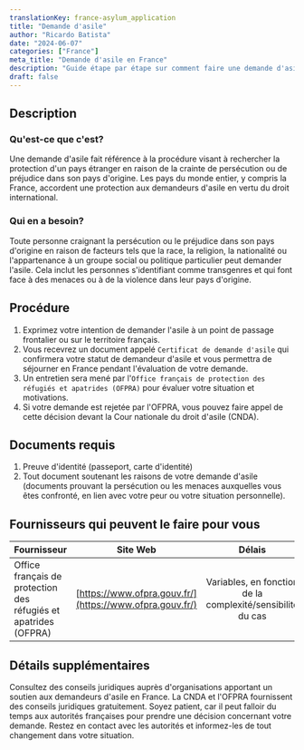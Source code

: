 ```yaml
---
translationKey: france-asylum_application
title: "Demande d'asile"
author: "Ricardo Batista"
date: "2024-06-07"
categories: ["France"]
meta_title: "Demande d'asile en France"
description: "Guide étape par étape sur comment faire une demande d'asile en France"
draft: false
---
```


## Description
### Qu'est-ce que c'est?
Une demande d'asile fait référence à la procédure visant à rechercher la protection d'un pays étranger en raison de la crainte de persécution ou de préjudice dans son pays d'origine. Les pays du monde entier, y compris la France, accordent une protection aux demandeurs d'asile en vertu du droit international.

### Qui en a besoin?
Toute personne craignant la persécution ou le préjudice dans son pays d'origine en raison de facteurs tels que la race, la religion, la nationalité ou l'appartenance à un groupe social ou politique particulier peut demander l'asile. Cela inclut les personnes s'identifiant comme transgenres et qui font face à des menaces ou à de la violence dans leur pays d'origine.

## Procédure
1. Exprimez votre intention de demander l'asile à un point de passage frontalier ou sur le territoire français.
2. Vous recevrez un document appelé `Certificat de demande d'asile` qui confirmera votre statut de demandeur d'asile et vous permettra de séjourner en France pendant l'évaluation de votre demande.
3. Un entretien sera mené par l'`Office français de protection des réfugiés et apatrides (OFPRA)` pour évaluer votre situation et motivations.
4. Si votre demande est rejetée par l'OFPRA, vous pouvez faire appel de cette décision devant la Cour nationale du droit d'asile (CNDA).

## Documents requis
1. Preuve d'identité (passeport, carte d'identité)
2. Tout document soutenant les raisons de votre demande d'asile (documents prouvant la persécution ou les menaces auxquelles vous êtes confronté, en lien avec votre peur ou votre situation personnelle).

## Fournisseurs qui peuvent le faire pour vous

| Fournisseur        |     Site Web     |     Délais    |       Coût      |
| --------------- | --------------- |  :-------------: | :-------------: |
| Office français de protection des réfugiés et apatrides (OFPRA)      |  [https://www.ofpra.gouv.fr/](https://www.ofpra.gouv.fr/)       |      Variables, en fonction de la complexité/sensibilité du cas      |        Le processus de demande d'asile est gratuit        |

## Détails supplémentaires
Consultez des conseils juridiques auprès d'organisations apportant un soutien aux demandeurs d'asile en France. La CNDA et l'OFPRA fournissent des conseils juridiques gratuitement. Soyez patient, car il peut falloir du temps aux autorités françaises pour prendre une décision concernant votre demande. Restez en contact avec les autorités et informez-les de tout changement dans votre situation.